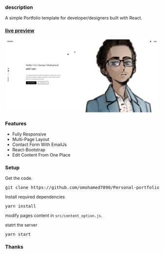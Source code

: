 ### description

A simple Portfolio template for developer/designers built with React. 

### [live preview](https://osmanmohamed.netlify.app/)

![react portfoiio](src\assets\images\react-porfolio.png)


### Features

- Fully Responsive
- Multi-Page Layout
- Contact Form With EmailJs
- React-Bootstrap
- Edit Content From One Place



### Setup

Get the code.

 <pre>git clone https://github.com/omohamed7890/Personal-portfolio.git</pre>
 
Install required dependencies

<pre>yarn install</pre>

modify pages content in  `src/content_option.js`.

statrt the server

<pre>yarn start</pre>

### Thanks

 


